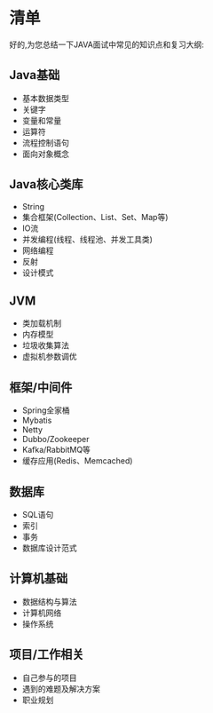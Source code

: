 # 清单

好的,为您总结一下JAVA面试中常见的知识点和复习大纲:

## Java基础

- 基本数据类型
- 关键字
- 变量和常量
- 运算符
- 流程控制语句
- 面向对象概念

## Java核心类库

- String
- 集合框架(Collection、List、Set、Map等)
- IO流
- 并发编程(线程、线程池、并发工具类)
- 网络编程
- 反射
- 设计模式

## JVM

- 类加载机制
- 内存模型
- 垃圾收集算法
- 虚拟机参数调优

## 框架/中间件

- Spring全家桶
- Mybatis
- Netty
- Dubbo/Zookeeper  
- Kafka/RabbitMQ等
- 缓存应用(Redis、Memcached)

## 数据库

- SQL语句
- 索引
- 事务
- 数据库设计范式

## 计算机基础

- 数据结构与算法
- 计算机网络
- 操作系统  

## 项目/工作相关

- 自己参与的项目
- 遇到的难题及解决方案
- 职业规划
